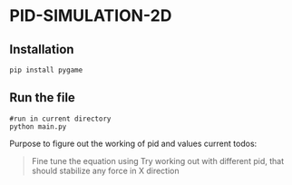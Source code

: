 # PID-SIMULATION-2D

## Installation
```
pip install pygame
```
## Run the file
```
#run in current directory
python main.py
```

Purpose to figure out the working of pid and values
current todos:
> Fine tune the equation using
> Try working out with different pid, that should stabilize any force in X direction
